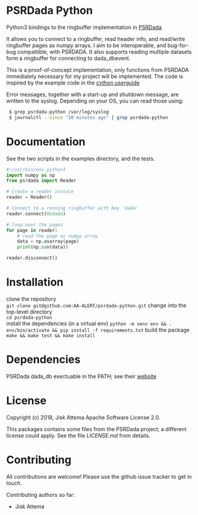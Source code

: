 # PSRDada Python
Python3 bindings to the ringbuffer implementation in [PSRDada](http://psrdada.sourceforge.net/)

It allows you to connect to a ringbuffer, read header info, and read/write ringbuffer pages as numpy arrays.
I aim to be interoperable, and bug-for-bug compattible, with PSRDADA.
It also supports reading multiple datasets form a ringbuffer for connecting to dada\_dbevent.

This is a proof-of-concept implementation, only functions from PSRDADA immediately necessary for my project will be implemented.
The code is inspired by the example code in the [cython userguide](http://cython.readthedocs.io/en/latest/src/userguide/buffer.html)

Error messages, together with a start-up and shutdown message, are written to the syslog.
Depending on your OS, you can read those using:

```bash
 $ grep psrdada-python /var/log/syslog
 $ journalctl --since "10 minutes ago" | grep psrdada-python
```

# Documentation
See the two scripts in the examples directory, and the tests.

```python
#!/usr/bin/env python3
import numpy as np
from psrdada import Reader

# Create a reader instace
reader = Reader()

# Connect to a running ringbuffer with key 'dada'
reader.connect(0xdada)

# loop over the pages
for page in reader:
    # read the page as numpy array
    data = np.asarray(page)
    print(np.sum(data))

reader.disconnect()
```

# Installation
clone the repository  
    `git clone git@github.com:AA-ALERT/psrdada-python.git`
change into the top-level directory  
    `cd psrdada-python`  
install the dependencies (in a virtual env)
    `python -m venv env && . env/bin/activate && pip install -f requirements.txt`
build the package
    `make && make test && make install`

# Dependencies

PSRDada dada\_db exectuable in the PATH; see their [website](https://sourceforge.net)

# License
Copyright (c) 2018, Jisk Attema
Apache Software License 2.0.

This packages contains some files from the PSRDada project; a different license could apply.
See the file *LICENSE.md* from details.

# Contributing

All contributions are welcome!
Please use the github issue tracker to get in touch.

Contributing authors so far:
* Jisk Attema
